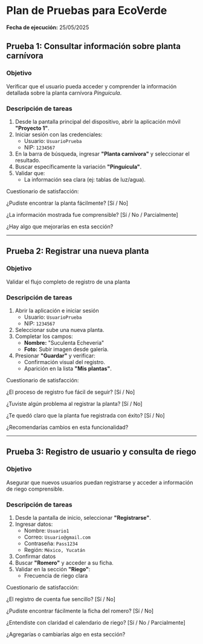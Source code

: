 # Plan de Pruebas para EcoVerde
**Fecha de ejecución:** 25/05/2025
## **Prueba 1: Consultar información sobre planta carnívora**  

### Objetivo  
Verificar que el usuario pueda acceder y comprender la información detallada sobre la planta carnívora *Pinguicula*.  

### Descripción de tareas  
1. Desde la pantalla principal del dispositivo, abrir la aplicación móvil **"Proyecto 1"**.  
2. Iniciar sesión con las credenciales:  
   - Usuario: `UsuarioPrueba`  
   - NIP: `1234567`  
3. En la barra de búsqueda, ingresar **"Planta carnívora"** y seleccionar el resultado.  
4. Buscar específicamente la variación **"Pinguicula"**.  
5. Validar que:  
   - La información sea clara (ej: tablas de luz/agua).  

Cuestionario de satisfacción:

¿Pudiste encontrar la planta fácilmente? [Sí / No]

¿La información mostrada fue comprensible? [Sí / No / Parcialmente]

¿Hay algo que mejorarías en esta sección?

---

## **Prueba 2: Registrar una nueva planta**  

### Objetivo  
Validar el flujo completo de registro de una planta 

### Descripción de tareas  
1. Abrir la aplicación e iniciar sesión
   - Usuario: `UsuarioPrueba`  
   - NIP: `1234567`
2. Seleccionar sube una nueva planta.  
3. Completar los campos:  
   - **Nombre:** "Suculenta Echeveria"  
   - **Foto:** Subir imagen desde galería.  
4. Presionar **"Guardar"** y verificar:  
   - Confirmación visual del registro.  
   - Aparición en la lista **"Mis plantas"**.  
   
Cuestionario de satisfacción:

¿El proceso de registro fue fácil de seguir? [Sí / No]

¿Tuviste algún problema al registrar la planta? [Sí / No]

¿Te quedó claro que la planta fue registrada con éxito? [Sí / No]

¿Recomendarías cambios en esta funcionalidad?

---

## **Prueba 3: Registro de usuario y consulta de riego**  

### Objetivo  
Asegurar que nuevos usuarios puedan registrarse y acceder a información de riego comprensible.  

### Descripción de tareas  
1. Desde la pantalla de inicio, seleccionar **"Registrarse"**.  
2. Ingresar datos:  
   - Nombre: `Usuario1`  
   - Correo: `Usuario@gmail.com`  
   - Contraseña: `Pass1234`
   - Región:   `México, Yucatán`
3. Confirmar datos 
4. Buscar **"Romero"** y acceder a su ficha.  
5. Validar en la sección **"Riego"**:  
   - Frecuencia de riego clara
  
Cuestionario de satisfacción:

¿El registro de cuenta fue sencillo? [Sí / No]

¿Pudiste encontrar fácilmente la ficha del romero? [Sí / No]

¿Entendiste con claridad el calendario de riego? [Sí / No / Parcialmente]

¿Agregarías o cambiarías algo en esta sección?